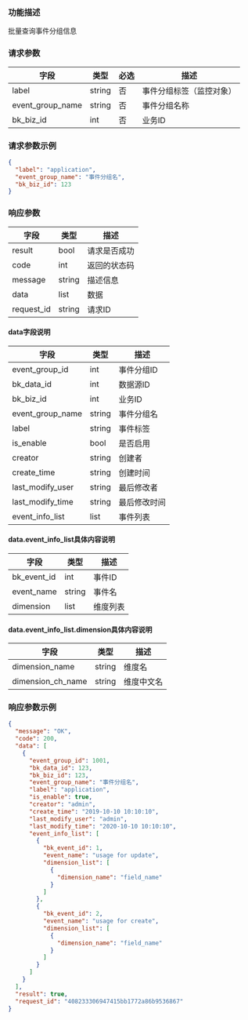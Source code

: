 ### 功能描述

批量查询事件分组信息


### 请求参数

| 字段               | 类型     | 必选 | 描述           |
|------------------|--------|----|--------------|
| label            | string | 否  | 事件分组标签（监控对象） |
| event_group_name | string | 否  | 事件分组名称       |
| bk_biz_id        | int    | 否  | 业务ID         | 

### 请求参数示例

```json
{
  "label": "application",
  "event_group_name": "事件分组名",
  "bk_biz_id": 123
}
```

### 响应参数

| 字段         | 类型     | 描述     |
|------------|--------|--------|
| result     | bool   | 请求是否成功 |
| code       | int    | 返回的状态码 |
| message    | string | 描述信息   |
| data       | list   | 数据     |
| request_id | string | 请求ID   |

#### data字段说明

| 字段                | 类型     | 描述     |
|-------------------|--------|--------|
| event_group_id    | int    | 事件分组ID |
| bk\_data_id       | int    | 数据源ID  |
| bk\_biz_id        | int    | 业务ID   |
| event\_group_name | string | 事件分组名  |
| label             | string | 事件标签   |
| is_enable         | bool   | 是否启用   |
| creator           | string | 创建者    |
| create_time       | string | 创建时间   |
| last_modify_user  | string | 最后修改者  |
| last_modify_time  | string | 最后修改时间 |
| event_info_list   | list   | 事件列表   |

#### data.event_info_list具体内容说明

| 字段           | 类型     | 描述   |
|--------------|--------|------|
| bk\_event_id | int    | 事件ID |
| event_name   | string | 事件名  |
| dimension    | list   | 维度列表 |

#### data.event_info_list.dimension具体内容说明

| 字段                | 类型     | 描述    |
|-------------------|--------|-------|
| dimension_name    | string | 维度名   | 
| dimension_ch_name | string | 维度中文名 | 

### 响应参数示例

```json
{
  "message": "OK",
  "code": 200,
  "data": [
    {
      "event_group_id": 1001,
      "bk_data_id": 123,
      "bk_biz_id": 123,
      "event_group_name": "事件分组名",
      "label": "application",
      "is_enable": true,
      "creator": "admin",
      "create_time": "2019-10-10 10:10:10",
      "last_modify_user": "admin",
      "last_modify_time": "2020-10-10 10:10:10",
      "event_info_list": [
        {
          "bk_event_id": 1,
          "event_name": "usage for update",
          "dimension_list": [
            {
              "dimension_name": "field_name"
            }
          ]
        },
        {
          "bk_event_id": 2,
          "event_name": "usage for create",
          "dimension_list": [
            {
              "dimension_name": "field_name"
            }
          ]
        }
      ]
    }
  ],
  "result": true,
  "request_id": "408233306947415bb1772a86b9536867"
}
```
